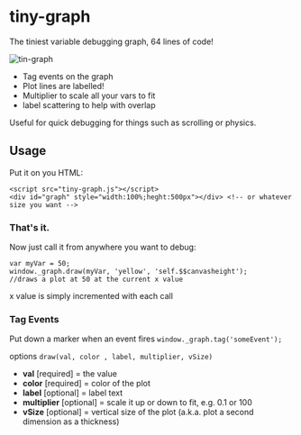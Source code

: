 # tiny-graph
The tiniest variable debugging graph, 64 lines of code!

![tin-graph](https://cloud.githubusercontent.com/assets/145471/15024175/b11b2d24-11e8-11e6-8b64-4810a9bf6cea.png)

* Tag events on the graph
* Plot lines are labelled! 
* Multiplier to scale all your vars to fit
* label scattering to help with overlap

Useful for quick debugging for things such as scrolling or physics. 

## Usage
Put it on you HTML:
```
<script src="tiny-graph.js"></script>
<div id="graph" style="width:100%;heght:500px"></div> <!-- or whatever size you want -->
```

### That's it. 
Now just call it from anywhere you want to debug:
```
var myVar = 50;
window._graph.draw(myVar, 'yellow', 'self.$$canvasheight');
//draws a plot at 50 at the current x value 
```
x value is simply incremented with each call

### Tag Events
Put down a marker when an event fires
`window._graph.tag('someEvent');`

options
`draw(val, color , label, multiplier, vSize)`

* **val** [required] = the value
* **color** [required] = color of the plot
* **label** [optional] = label text
* **multiplier** [optional] = scale it up or down to fit, e.g. 0.1 or 100
* **vSize** [optional] = vertical size of the plot (a.k.a. plot a second dimension as a thickness)


